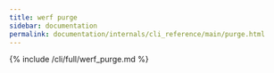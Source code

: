 ```yaml
---
title: werf purge
sidebar: documentation
permalink: documentation/internals/cli_reference/main/purge.html
---
```


{% include /cli/full/werf_purge.md %}
